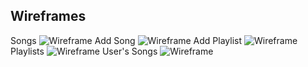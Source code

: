 ## Wireframes
Songs
![Wireframe](/images/wireframe1.png)
Add Song
![Wireframe](/images/wireframe2.png)
Add Playlist
![Wireframe](/images/wireframe3.png)
Playlists
![Wireframe](/images/wireframe4.png)
User's Songs
![Wireframe](/images/wireframe5.png)

